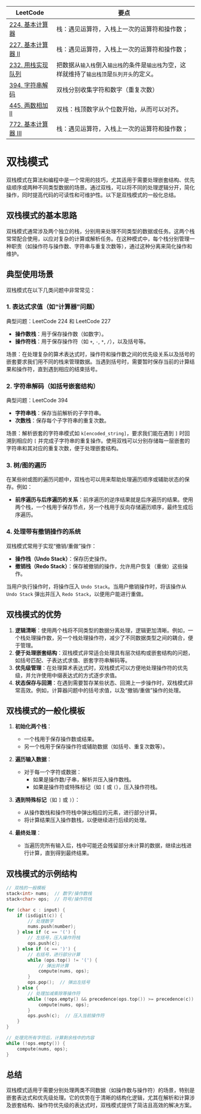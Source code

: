 |LeetCode|要点|
|---------------------------------------|---------------------------------------|
|[224. 基本计算器][github-leetcode-0224]|栈：遇见运算符，入栈上一次的运算符和操作数；|
|[227. 基本计算器 II][github-leetcode-0227]|栈：遇见运算符，入栈上一次的运算符和操作数；|
|[232. 用栈实现队列][github-leetcode-0232]|把数据从`输入栈`倒入`输出栈`的条件是`输出栈`为空，这样就维持了`输出栈顶`是`队列开头`的定义。|
|[394. 字符串解码][github-leetcode-0394]|双栈分别收集字符和数字（重复次数）|
|[445. 两数相加 II][github-leetcode-0445]|双栈：栈顶数字从个位数开始，从而可以对齐。|
|[772. 基本计算器 III][github-leetcode-0772]|栈：遇见运算符，入栈上一次的运算符和操作数；|


# 双栈模式

双栈模式在算法和编程中是一个常用的技巧，尤其适用于需要处理嵌套结构、优先级顺序或两种不同类型数据的场景。通过双栈，可以将不同的处理逻辑分开，简化操作，同时提高代码的可读性和可维护性。以下是双栈模式的一般化总结。

## 双栈模式的基本思路
双栈模式通常涉及两个独立的栈，分别用来处理不同类型的数据或任务。这两个栈常常配合使用，以应对复杂的计算或解析任务。在这种模式中，每个栈分别管理一种职责（如操作符与操作数、字符串与重复次数等），通过这种分离来简化操作和维护。

## 典型使用场景
双栈模式在以下几类问题中非常常见：

### 1. **表达式求值（如“计算器”问题）**
典型问题：LeetCode 224 和 LeetCode 227
- **操作数栈**：用于保存操作数（如数字）。
- **操作符栈**：用于保存操作符（如 `+`, `-`, `*`, `/`），以及括号等。

场景：在处理复杂的算术表达式时，操作符和操作数之间的优先级关系以及括号的嵌套要求我们用不同的栈来管理数据。当遇到括号时，需要暂时保存当前的计算结果和操作符，直到遇到相应的结束括号。

### 2. **字符串解码（如括号嵌套结构）**
典型问题：LeetCode 394
- **字符串栈**：保存当前解析的子字符串。
- **次数栈**：保存每个子字符串的重复次数。

场景：解析嵌套的字符串模式如 `k[encoded_string]`，要求我们能在遇到 `]` 时回溯到相应的 `[` 并完成子字符串的重复操作。使用双栈可以分别存储每一层嵌套的字符串和其对应的重复次数，便于处理嵌套结构。

### 3. **树/图的遍历**
在某些树或图的遍历问题中，双栈也可以用来帮助处理遍历顺序或辅助状态的保存。例如：
- **前序遍历与后序遍历的关系**：前序遍历的逆序结果就是后序遍历的结果。使用两个栈，一个栈用于保存节点，另一个栈用于反向存储遍历顺序，最终生成后序遍历。

### 4. **处理带有撤销操作的系统**
双栈模式常用于实现“撤销/重做”操作：
- **操作栈（Undo Stack）**：保存历史操作。
- **撤销栈（Redo Stack）**：保存被撤销的操作，允许用户恢复（重做）这些操作。

当用户执行操作时，将操作压入 `Undo Stack`。当用户撤销操作时，将该操作从 `Undo Stack` 弹出并压入 `Redo Stack`，以便用户能进行重做。

## 双栈模式的优势
1. **逻辑清晰**：使用两个栈将不同类型的数据分离处理，逻辑更加清晰。例如，一个栈处理操作数，另一个栈处理操作符，减少了不同数据类型之间的耦合，便于管理。
2. **便于处理嵌套结构**：双栈模式非常适合处理具有层次结构或嵌套结构的问题，如括号匹配、子表达式求值、嵌套字符串解码等。
3. **优先级管理**：在处理算术表达式时，双栈模式可以方便地处理操作符的优先级，并允许使用中缀表达式的方式逐步求值。
4. **状态保存与回溯**：在遇到需要暂存某些状态、回溯上一步操作时，双栈模式非常高效。例如，计算器问题中的括号求值，以及“撤销/重做”操作的处理。

## 双栈模式的一般化模板

1. **初始化两个栈**：
   - 一个栈用于保存操作数或结果。
   - 另一个栈用于保存操作符或辅助数据（如括号、重复次数等）。

2. **遍历输入数据**：
   - 对于每一个字符或数据：
     - 如果是操作数/子串，解析并压入操作数栈。
     - 如果是操作符或特殊标记（如 `[` 或 `(`），压入操作符栈。
   
3. **遇到特殊标记**（如 `]` 或 `)`）：
   - 从操作数栈和操作符栈中弹出相应的元素，进行部分计算。
   - 将计算结果压入操作数栈，以便继续进行后续的处理。

4. **最终处理**：
   - 当遍历完所有输入后，栈中可能还会残留部分未计算的数据，继续出栈进行计算，直到得到最终结果。

## 双栈模式的示例结构

```cpp
// 双栈的一般模板
stack<int> nums;  // 数字/操作数栈
stack<char> ops;  // 符号/操作符栈

for (char c : input) {
    if (isdigit(c)) {
        // 处理数字
        nums.push(number);
    } else if (c == '(') {
        // 左括号，压入操作符栈
        ops.push(c);
    } else if (c == ')') {
        // 右括号，进行部分计算
        while (ops.top() != '(') {
            // 弹出并计算
            compute(nums, ops);
        }
        ops.pop();  // 弹出左括号
    } else {
        // 处理加减乘除等操作符
        while (!ops.empty() && precedence(ops.top()) >= precedence(c)) {
            compute(nums, ops);
        }
        ops.push(c);  // 压入当前操作符
    }
}

// 处理完所有字符后，计算剩余栈中的内容
while (!ops.empty()) {
    compute(nums, ops);
}
```

## 总结
双栈模式适用于需要分别处理两类不同数据（如操作数与操作符）的场景，特别是嵌套表达式和优先级处理。它的优势在于清晰的结构化逻辑，尤其在解析和计算涉及嵌套结构、操作符优先级的表达式时，双栈模式提供了简洁且高效的解决方案。


[github-leetcode-0232]: ../../0232.%20Implement%20Queue%20using%20Stacks/0232_MyQueue.h
[github-leetcode-0394]: ../../0394.%20Decode%20String/0394_decodeString.h
[github-leetcode-0772]: ../../0772.%20Basic%20Calculator%20III/0772_calculate.h
[github-leetcode-0227]: ../../0227.%20Basic%20Calculator%20II/0227_calculate.h
[github-leetcode-0224]: ../../0224.%20Basic%20Calculator/0224_calculate.h
[github-leetcode-0445]: ../../0445.%20Add%20Two%20Numbers%20II/0445_addTwoNumbers.h
